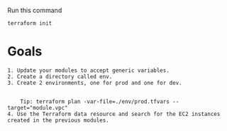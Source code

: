 Run this command
~~~
terraform init
~~~


# Goals
	1. Update your modules to accept generic variables.								
	2. Create a directory called env.								
	3. Create 2 environments, one for prod and one for dev.		

 
		Tip: terraform plan -var-file=./env/prod.tfvars --target="module.vpc"																
	4. Use the Terraform data resource and search for the EC2 instances created in the previous modules.								
